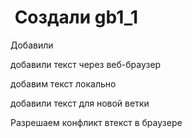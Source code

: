 #  Создали gb1_1
Добавили

добавили текст через веб-браузер

добавим текст локально

добавили текст для новой ветки

Разрешаем конфликт втекст в браузере